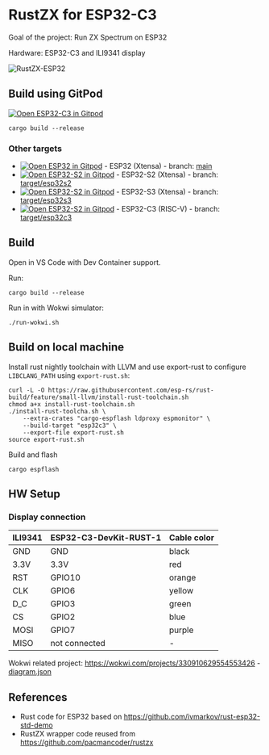 # RustZX for ESP32-C3

Goal of the project: Run ZX Spectrum on ESP32

Hardware: ESP32-C3 and ILI9341 display

![RustZX-ESP32](docs/rustzx-esp32-ili9341.png)

## Build using GitPod

[![Open ESP32-C3 in Gitpod](https://gitpod.io/button/open-in-gitpod.svg)](https://gitpod.io/github.com/georgik/rustzx-esp32/tree/target/esp32c3)

```
cargo build --release
```

### Other targets

- [![Open ESP32 in Gitpod](https://gitpod.io/button/open-in-gitpod.svg)](https://gitpod.io/github.com/georgik/rustzx-esp32/) - ESP32 (Xtensa) - branch: [main](https://github.com/georgik/rustzx-esp32/)
- [![Open ESP32-S2 in Gitpod](https://gitpod.io/button/open-in-gitpod.svg)](https://gitpod.io/github.com/georgik/rustzx-esp32/tree/target/esp32s2) - ESP32-S2 (Xtensa) - branch: [target/esp32s2](https://github.com/georgik/rustzx-esp32/tree/target/esp32s2)
- [![Open ESP32-S2 in Gitpod](https://gitpod.io/button/open-in-gitpod.svg)](https://gitpod.io/github.com/georgik/rustzx-esp32/tree/target/esp32s3) - ESP32-S3 (Xtensa) - branch: [target/esp32s3](https://github.com/georgik/rustzx-esp32/tree/target/esp32s3)
- [![Open ESP32-S2 in Gitpod](https://gitpod.io/button/open-in-gitpod.svg)](https://gitpod.io/github.com/georgik/rustzx-esp32/tree/target/esp32s3) - ESP32-C3 (RISC-V) - branch: [target/esp32c3](https://github.com/georgik/rustzx-esp32/tree/target/esp32c3)

## Build

Open in VS Code with Dev Container support.

Run:

```
cargo build --release
```

Run in with Wokwi simulator:

```
./run-wokwi.sh
```

## Build on local machine

Install rust nightly toolchain with LLVM and use export-rust to configure `LIBCLANG_PATH` using `export-rust.sh`:

```
curl -L -O https://raw.githubusercontent.com/esp-rs/rust-build/feature/small-llvm/install-rust-toolchain.sh
chmod a+x install-rust-toolchain.sh
./install-rust-toolcha.sh \
    --extra-crates "cargo-espflash ldproxy espmonitor" \
    --build-target "esp32c3" \
    --export-file export-rust.sh
source export-rust.sh
```

Build and flash

```
cargo espflash
```

## HW Setup

### Display connection

| ILI9341  | ESP32-C3-DevKit-RUST-1    | Cable color |
|----------|---------------------------|-------------|
| GND      | GND                       | black       |
| 3.3V     | 3.3V                      | red         |
| RST      | GPIO10                    | orange      |
| CLK      | GPIO6                     | yellow      |
| D_C      | GPIO3                     | green       |
| CS       | GPIO2                     | blue        |
| MOSI     | GPIO7                     | purple      |
| MISO     | not connected             | -           |


Wokwi related project: https://wokwi.com/projects/330910629554553426 - [diagram.json](docs/diagram.json)

## References

- Rust code for ESP32 based on https://github.com/ivmarkov/rust-esp32-std-demo
- RustZX wrapper code reused from https://github.com/pacmancoder/rustzx
